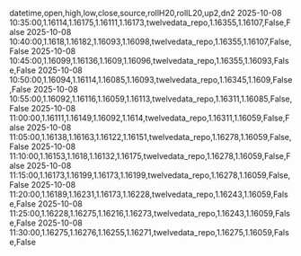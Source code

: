 datetime,open,high,low,close,source,rollH20,rollL20,up2,dn2
2025-10-08 10:35:00,1.16114,1.16175,1.16111,1.16173,twelvedata_repo,1.16355,1.16107,False,False
2025-10-08 10:40:00,1.1618,1.16182,1.16093,1.16098,twelvedata_repo,1.16355,1.16107,False,False
2025-10-08 10:45:00,1.16099,1.16136,1.1609,1.16096,twelvedata_repo,1.16355,1.16093,False,False
2025-10-08 10:50:00,1.16094,1.16114,1.16085,1.16093,twelvedata_repo,1.16345,1.1609,False,False
2025-10-08 10:55:00,1.16092,1.16116,1.16059,1.16113,twelvedata_repo,1.16311,1.16085,False,False
2025-10-08 11:00:00,1.16111,1.16149,1.16092,1.1614,twelvedata_repo,1.16311,1.16059,False,False
2025-10-08 11:05:00,1.16138,1.16163,1.16122,1.16151,twelvedata_repo,1.16278,1.16059,False,False
2025-10-08 11:10:00,1.16153,1.1618,1.16132,1.16175,twelvedata_repo,1.16278,1.16059,False,False
2025-10-08 11:15:00,1.16173,1.16199,1.16173,1.16199,twelvedata_repo,1.16278,1.16059,False,False
2025-10-08 11:20:00,1.16189,1.16231,1.16173,1.16228,twelvedata_repo,1.16243,1.16059,False,False
2025-10-08 11:25:00,1.16228,1.16275,1.16216,1.16273,twelvedata_repo,1.16243,1.16059,False,False
2025-10-08 11:30:00,1.16275,1.16276,1.16255,1.16271,twelvedata_repo,1.16275,1.16059,False,False
